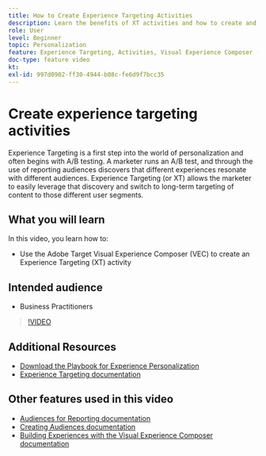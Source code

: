```yaml
---
title: How to Create Experience Targeting Activities
description: Learn the benefits of XT activities and how to create and use them. Experience Targeting (XT) activities enable marketers to target specific content to a specific audience. 
role: User
level: Beginner
topic: Personalization
feature: Experience Targeting, Activities, Visual Experience Composer (VEC)
doc-type: feature video
kt:
exl-id: 997d0902-ff30-4944-b08c-fe6d9f7bcc35
---
```

# Create experience targeting activities

Experience Targeting is a first step into the world of personalization and often begins with A/B testing. A marketer runs an A/B test, and through the use of reporting audiences discovers that different experiences resonate with different audiences. Experience Targeting (or XT) allows the marketer to easily leverage that discovery and switch to long-term targeting of content to those different user segments.

## What you will learn

In this video, you learn how to:

* Use the Adobe Target Visual Experience Composer (VEC) to create an Experience Targeting (XT) activity

## Intended audience

* Business Practitioners

>[!VIDEO](https://video.tv.adobe.com/v/22418?quality=12)

## Additional Resources

* [Download the Playbook for Experience Personalization](https://guided.adobe.com/?promoid=K42KVXHD&mv=other&search=personalization+playbook#recommended/solutions/target)
* [Experience Targeting documentation](https://experienceleague.adobe.com/docs/target/using/activities/experience-targeting/experience-target.html?lang=en)

## Other features used in this video

* [Audiences for Reporting documentation](https://experienceleague.adobe.com/docs/target/using/audiences/managing-audience-filters.html?lang=en)
* [Creating Audiences documentation](https://experienceleague.adobe.com/docs/target/using/audiences/managing-audience-filters.html?lang=en)
* [Building Experiences with the Visual Experience Composer documentation](https://experienceleague.adobe.com/docs/target/using/experiences/experiences.html?lang=en)
